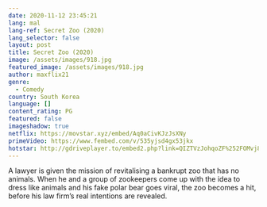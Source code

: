 ```yaml
---
date: 2020-11-12 23:45:21
lang: mal
lang-ref: Secret Zoo (2020)
lang_selector: false
layout: post
title: Secret Zoo (2020)
image: /assets/images/918.jpg
featured_image: /assets/images/918.jpg
author: maxflix21
genre:
  - Comedy
country: South Korea
language: []
content_rating: PG
featured: false
imageshadow: true
netflix: https://movstar.xyz/embed/Aq0aCivKJzJsXNy
primeVideo: https://www.fembed.com/v/535yjsd4gx53jkx
hotstar: http://gdriveplayer.to/embed2.php?link=QIZTVzJohqoZF%252FOMvj83wgCKtIwiT%252FlFpVjkkdhWAzXXLjUJ1%252BPmA6AfAmEE%252BHOJWWWROG%252BIUts0CuF4RCmX52Ur64Z%252FsfSeAytwcR%252FXmw2Drb19rq8VaQDFkteYMzRwb1Q0nJqyEX2eGMIMhZkdOSy9nDPU9JIHqkXh6VTFxL54%252FPlvdkKDAzw4aqRLNEaJkIDC8JULlZNkCbzFR91hXumYzNHsHPbtuHz%252BC3Fn4SBbDpplbyhPw4k0zSnXlVanvTnBMlbPoRhrnx83pROiQYRnlOgkjM9327Y4X1UZ1V3Q%253D%253D
---
```

A lawyer is given the mission of revitalising a bankrupt zoo that has no animals. When he and a group of zookeepers come up with the idea to dress like animals and his fake polar bear goes viral, the zoo becomes a hit, before his law firm’s real intentions are revealed.